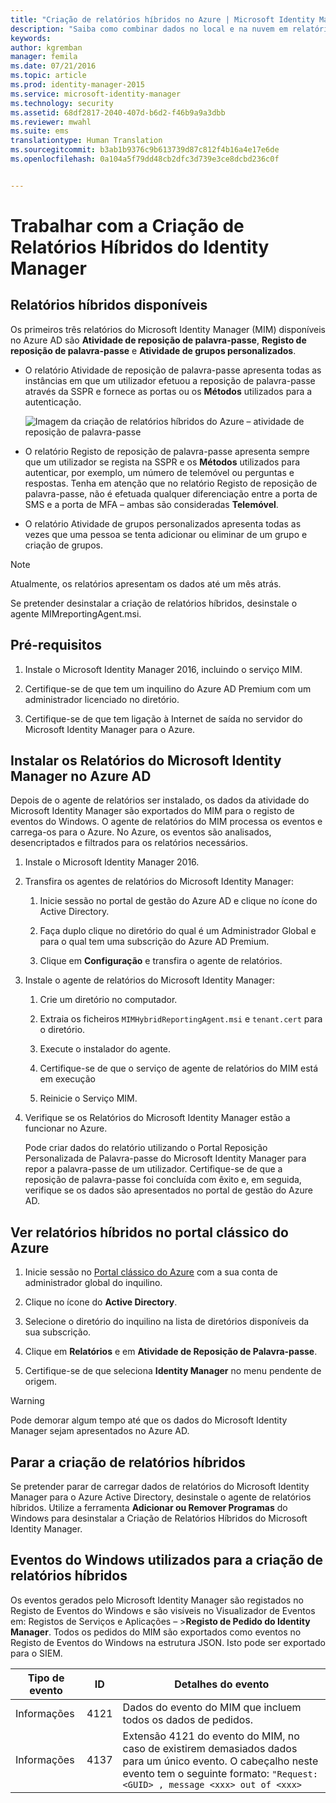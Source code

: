 ```yaml
---
title: "Criação de relatórios híbridos no Azure | Microsoft Identity Manager"
description: "Saiba como combinar dados no local e na nuvem em relatórios híbridos no Azure e como gerir e ver estes relatórios."
keywords: 
author: kgremban
manager: femila
ms.date: 07/21/2016
ms.topic: article
ms.prod: identity-manager-2015
ms.service: microsoft-identity-manager
ms.technology: security
ms.assetid: 68df2817-2040-407d-b6d2-f46b9a9a3dbb
ms.reviewer: mwahl
ms.suite: ems
translationtype: Human Translation
ms.sourcegitcommit: b3ab1b9376c9b613739d87c812f4b16a4e17e6de
ms.openlocfilehash: 0a104a5f79dd48cb2dfc3d739e3ce8dcbd236c0f


---
```


# Trabalhar com a Criação de Relatórios Híbridos do Identity Manager

## Relatórios híbridos disponíveis
Os primeiros três relatórios do Microsoft Identity Manager (MIM) disponíveis no Azure AD são **Atividade de reposição de palavra-passe**, **Registo de reposição de palavra-passe** e **Atividade de grupos personalizados**.

-   O relatório Atividade de reposição de palavra-passe apresenta todas as instâncias em que um utilizador efetuou a reposição de palavra-passe através da SSPR e fornece as portas ou os **Métodos** utilizados para a autenticação.

    ![Imagem da criação de relatórios híbridos do Azure – atividade de reposição de palavra-passe](media/MIM-Hybrid-passwordreset.jpg)

-   O relatório Registo de reposição de palavra-passe apresenta sempre que um utilizador se regista na SSPR e os **Métodos** utilizados para autenticar, por exemplo, um número de telemóvel ou perguntas e respostas.
    Tenha em atenção que no relatório Registo de reposição de palavra-passe, não é efetuada qualquer diferenciação entre a porta de SMS e a porta de MFA – ambas são consideradas **Telemóvel**.

-   O relatório Atividade de grupos personalizados apresenta todas as vezes que uma pessoa se tenta adicionar ou eliminar de um grupo e criação de grupos.

> [!NOTE]
> Atualmente, os relatórios apresentam os dados até um mês atrás.
>
> Se pretender desinstalar a criação de relatórios híbridos, desinstale o agente MIMreportingAgent.msi.

## Pré-requisitos

1.  Instale o Microsoft Identity Manager 2016, incluindo o serviço MIM.

2.  Certifique-se de que tem um inquilino do Azure AD Premium com um administrador licenciado no diretório.

3.  Certifique-se de que tem ligação à Internet de saída no servidor do Microsoft Identity Manager para o Azure.

## Instalar os Relatórios do Microsoft Identity Manager no Azure AD
Depois de o agente de relatórios ser instalado, os dados da atividade do Microsoft Identity Manager são exportados do MIM para o registo de eventos do Windows. O agente de relatórios do MIM processa os eventos e carrega-os para o Azure. No Azure, os eventos são analisados, desencriptados e filtrados para os relatórios necessários.

1.  Instale o Microsoft Identity Manager 2016.

2.  Transfira os agentes de relatórios do Microsoft Identity Manager:

    1.  Inicie sessão no portal de gestão do Azure AD e clique no ícone do Active Directory.

    2.  Faça duplo clique no diretório do qual é um Administrador Global e para o qual tem uma subscrição do Azure AD Premium.

    3.  Clique em **Configuração** e transfira o agente de relatórios.

3.  Instale o agente de relatórios do Microsoft Identity Manager:

    1.  Crie um diretório no computador.

    2.  Extraia os ficheiros `MIMHybridReportingAgent.msi` e `tenant.cert` para o diretório.

    3.  Execute o instalador do agente.

    4.  Certifique-se de que o serviço de agente de relatórios do MIM está em execução

    5.  Reinicie o Serviço MIM.

4.  Verifique se os Relatórios do Microsoft Identity Manager estão a funcionar no Azure.

    Pode criar dados do relatório utilizando o Portal Reposição Personalizada de Palavra-passe do Microsoft Identity Manager para repor a palavra-passe de um utilizador. Certifique-se de que a reposição de palavra-passe foi concluída com êxito e, em seguida, verifique se os dados são apresentados no portal de gestão do Azure AD.

## Ver relatórios híbridos no portal clássico do Azure

1.  Inicie sessão no [Portal clássico do Azure](https://manage.windowsazure.com/) com a sua conta de administrador global do inquilino.

2.  Clique no ícone do **Active Directory**.

3.  Selecione o diretório do inquilino na lista de diretórios disponíveis da sua subscrição.

4.  Clique em **Relatórios** e em **Atividade de Reposição de Palavra-passe**.

5.  Certifique-se de que seleciona **Identity Manager** no menu pendente de origem.

> [!WARNING]
> Pode demorar algum tempo até que os dados do Microsoft Identity Manager sejam apresentados no Azure AD.

## Parar a criação de relatórios híbridos
Se pretender parar de carregar dados de relatórios do Microsoft Identity Manager para o Azure Active Directory, desinstale o agente de relatórios híbridos. Utilize a ferramenta **Adicionar ou Remover Programas** do Windows para desinstalar a Criação de Relatórios Híbridos do Microsoft Identity Manager.

## Eventos do Windows utilizados para a criação de relatórios híbridos
Os eventos gerados pelo Microsoft Identity Manager são registados no Registo de Eventos do Windows e são visíveis no Visualizador de Eventos em: Registos de Serviços e Aplicações – &gt;**Registo de Pedido do Identity Manager**. Todos os pedidos do MIM são exportados como eventos no Registo de Eventos do Windows na estrutura JSON. Isto pode ser exportado para o SIEM.

|Tipo de evento|ID|Detalhes do evento|
|--------------|------|-----------------|
|Informações|4121|Dados do evento do MIM que incluem todos os dados de pedidos.|
|Informações|4137|Extensão 4121 do evento do MIM, no caso de existirem demasiados dados para um único evento. O cabeçalho neste evento tem o seguinte formato: `"Request: <GUID> , message <xxx> out of <xxx>`|



<!--HONumber=Jul16_HO3-->


